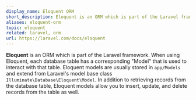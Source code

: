 ```yaml
---
display_name: Eloquent ORM
short_description: Eloquent is an ORM which is part of the Laravel framework
aliases: eloquent-orm
topic: eloquent
related: laravel, orm
url: https://laravel.com/docs/eloquent
---
```

**Eloquent** is an ORM which is part of the Laravel framework. When using Eloquent, each database table has a corresponding "Model" that is used to interact with that table. Eloquent models are usually stored in `app/Models` and extend from Laravel's model base class `Illuminate\Database\Eloquent\Model`. In addition to retrieving records from the database table, Eloquent models allow you to insert, update, and delete records from the table as well.
